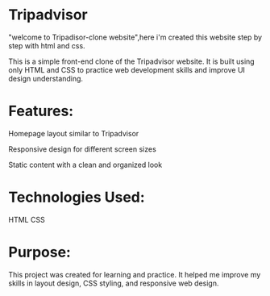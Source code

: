 # Tripadvisor
"welcome to Tripadisor-clone website",here i'm created this website step by step with html and css.

This is a simple front-end clone of the Tripadvisor website. It is built using only HTML and CSS to practice web development skills and improve UI design understanding.

# Features:

Homepage layout similar to Tripadvisor

Responsive design for different screen sizes

Static content with a clean and organized look

# Technologies Used:
HTML
CSS

# Purpose:
This project was created for learning and practice. It helped me improve my skills in layout design, CSS styling, and responsive web design.
